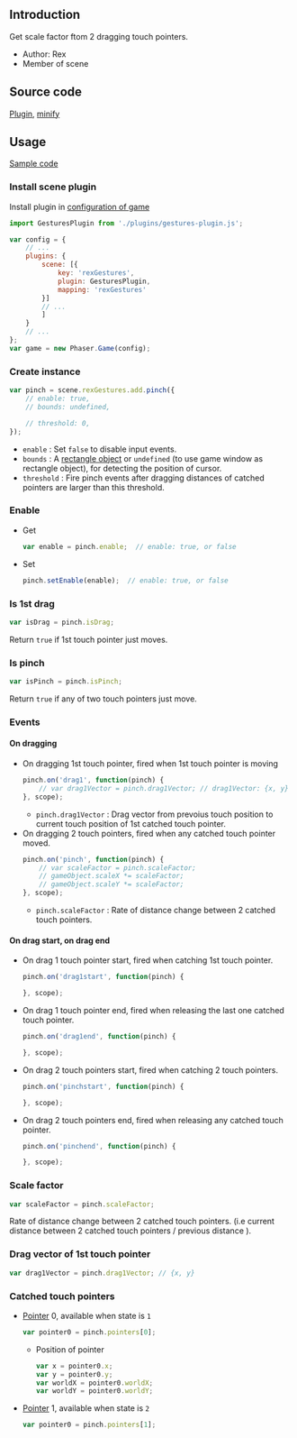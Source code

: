 ## Introduction

Get scale factor ftom 2 dragging touch pointers.

- Author: Rex
- Member of scene

## Source code

[Plugin](https://github.com/rexrainbow/phaser3-rex-notes/blob/master/plugins/gestures-plugin.js), [minify](https://github.com/rexrainbow/phaser3-rex-notes/blob/master/plugins/dist/rexgesturesplugin.min.js)

## Usage

[Sample code](https://github.com/rexrainbow/phaser3-rex-notes/tree/master/examples/gesture-pinch)

### Install scene plugin

Install plugin in [configuration of game](game.md#configuration)

```javascript
import GesturesPlugin from './plugins/gestures-plugin.js';

var config = {
    // ...
    plugins: {
        scene: [{
            key: 'rexGestures',
            plugin: GesturesPlugin,
            mapping: 'rexGestures'
        }]
        // ...
        ]
    }
    // ...
};
var game = new Phaser.Game(config);
```

### Create instance

```javascript
var pinch = scene.rexGestures.add.pinch({
    // enable: true,
    // bounds: undefined,

    // threshold: 0,
});
```

- `enable` : Set `false` to disable input events.
- `bounds` : A [rectangle object](geom-rectangle.md) or `undefined` (to use game window as rectangle object), for detecting the position of cursor.
- `threshold` : Fire pinch events after dragging distances of catched pointers are larger than this threshold.

### Enable

- Get
    ```javascript
    var enable = pinch.enable;  // enable: true, or false
    ```
- Set
    ```javascript
    pinch.setEnable(enable);  // enable: true, or false
    ```

### Is 1st drag

```javascript
var isDrag = pinch.isDrag;
```

Return `true` if 1st touch pointer just moves.

### Is pinch

```javascript
var isPinch = pinch.isPinch;
```

Return `true` if any of two touch pointers just move.

### Events

#### On dragging

- On dragging 1st touch pointer, fired when 1st touch pointer is moving
    ```javascript
    pinch.on('drag1', function(pinch) {
        // var drag1Vector = pinch.drag1Vector; // drag1Vector: {x, y}
    }, scope);
    ```
    - `pinch.drag1Vector` : Drag vector from prevoius touch position to current touch position of 1st catched touch pointer.
- On dragging 2 touch pointers, fired when any catched touch pointer moved.
    ```javascript
    pinch.on('pinch', function(pinch) {
        // var scaleFactor = pinch.scaleFactor;
        // gameObject.scaleX *= scaleFactor;
        // gameObject.scaleY *= scaleFactor;
    }, scope);
    ```
    - `pinch.scaleFactor` : Rate of distance change between 2 catched touch pointers.

#### On drag start, on drag end

- On drag 1 touch pointer start, fired when catching 1st touch pointer.
    ```javascript
    pinch.on('drag1start', function(pinch) {

    }, scope);
    ```
- On drag 1 touch pointer end, fired when releasing the last one catched touch pointer.
    ```javascript
    pinch.on('drag1end', function(pinch) {

    }, scope);
    ```
- On drag 2 touch pointers start, fired when catching 2 touch pointers.
    ```javascript
    pinch.on('pinchstart', function(pinch) {

    }, scope);
    ```
- On drag 2 touch pointers end, fired when releasing any catched touch pointer.
    ```javascript
    pinch.on('pinchend', function(pinch) {

    }, scope);
    ```

### Scale factor

```javascript
var scaleFactor = pinch.scaleFactor;
```

Rate of distance change between 2 catched touch pointers. 
(i.e current distance between 2 catched touch pointers / previous distance ).

### Drag vector of 1st touch pointer

```javascript
var drag1Vector = pinch.drag1Vector; // {x, y}
```

### Catched touch pointers

- [Pointer](touchevents.md#properties-of-point) 0, available when state is `1`
    ```javascript
    var pointer0 = pinch.pointers[0];
    ```
    - Position of pointer
        ```javascript
        var x = pointer0.x;
        var y = pointer0.y;
        var worldX = pointer0.worldX;
        var worldY = pointer0.worldY;
        ```
- [Pointer](touchevents.md#properties-of-point) 1, available when state is `2`
    ```javascript
    var pointer0 = pinch.pointers[1];
    ```